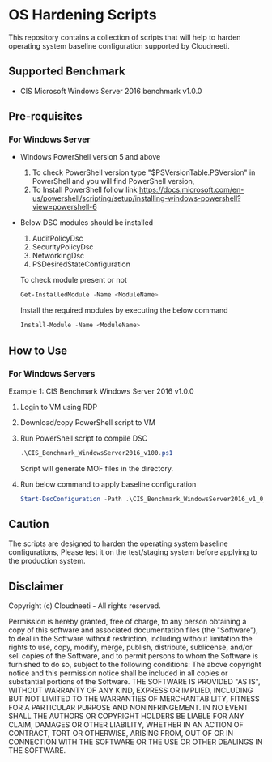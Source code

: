 # OS Hardening Scripts
This repository contains a collection of scripts that will help to harden operating system baseline configuration supported by Cloudneeti.

## Supported Benchmark
* CIS Microsoft Windows Server 2016 benchmark v1.0.0

## Pre-requisites

### For Windows Server
* Windows PowerShell version 5 and above

    1. To check PowerShell version type "$PSVersionTable.PSVersion" in PowerShell and you will find PowerShell version,
    2. To Install PowerShell follow link https://docs.microsoft.com/en-us/powershell/scripting/setup/installing-windows-powershell?view=powershell-6

* Below DSC modules should be installed
    1. AuditPolicyDsc
    2. SecurityPolicyDsc
    3. NetworkingDsc
    4. PSDesiredStateConfiguration
    
    To check module present or not
    ````powershell
    Get-InstalledModule -Name <ModuleName>
    ````

    Install the required modules by executing the below command
    ````powershell
    Install-Module -Name <ModuleName>
    ````

## How to Use

### For Windows Servers

Example 1: CIS Benchmark Windows Server 2016 v1.0.0

1. Login to VM using RDP
2. Download/copy PowerShell script to VM
3. Run PowerShell script to compile DSC

    ````powershell
    .\CIS_Benchmark_WindowsServer2016_v100.ps1
    ````
    Script will generate MOF files in the directory.

4. Run below command to apply baseline configuration

    ````powershell
    Start-DscConfiguration -Path .\CIS_Benchmark_WindowsServer2016_v1_0_0  -Force -Verbose -Wait
    ````

## Caution
The scripts are designed to harden the operating system baseline configurations, Please test it on the test/staging system before applying to the production system.

## Disclaimer

Copyright (c) Cloudneeti - All rights reserved.

Permission is hereby granted, free of charge, to any person obtaining a copy of this software and associated documentation files (the "Software"), to deal in the Software without restriction, including without limitation the rights to use, copy, modify, merge, publish, distribute, sublicense, and/or sell copies of the Software, and to permit persons to whom the Software is furnished to do so, subject to the following conditions: The above copyright notice and this permission notice shall be included in all copies or substantial portions of the Software. THE SOFTWARE IS PROVIDED "AS IS", WITHOUT WARRANTY OF ANY KIND, EXPRESS OR IMPLIED, INCLUDING BUT NOT LIMITED TO THE WARRANTIES OF MERCHANTABILITY, FITNESS FOR A PARTICULAR PURPOSE AND NONINFRINGEMENT. IN NO EVENT SHALL THE AUTHORS OR COPYRIGHT HOLDERS BE LIABLE FOR ANY CLAIM, DAMAGES OR OTHER LIABILITY, WHETHER IN AN ACTION OF CONTRACT, TORT OR OTHERWISE, ARISING FROM, OUT OF OR IN CONNECTION WITH THE SOFTWARE OR THE USE OR OTHER DEALINGS IN THE SOFTWARE.